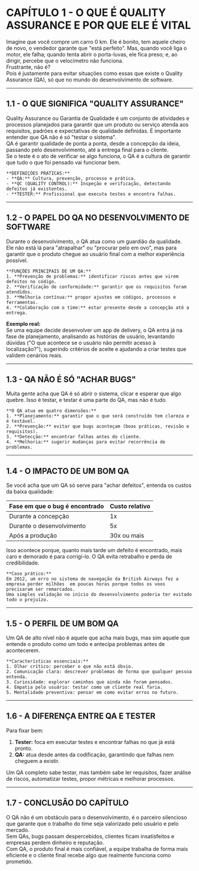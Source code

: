 # CAPÍTULO 1 - O QUE É QUALITY ASSURANCE E POR QUE ELE É VITAL

Imagine que você compre um carro 0 km. Ele é bonito, tem aquele cheiro de novo, o vendedor garante que "está perfeito". Mas, quando você liga o motor, ele falha; quando tenta abrir o porta-luvas, ele fica preso; e, ao dirigir, percebe que o velocímetro não funciona.  
Frustrante, não é?  
Pois é justamente para evitar situações como essas que existe o Quality Assurance (QA), só que no mundo do desenvolvimento de software.  

---

## 1.1 - O QUE SIGNIFICA "QUALITY ASSURANCE"

Quality Assurance ou Garantia de Qualidade é um conjunto de atividades e processos planejados para garantir que um produto ou serviço atenda aos requisitos, padrões e expectativas de qualidade definidas. É importante entender que QA não é só "testar o sistema".  
QA é garantir qualidade de ponta a ponta, desde a concepção da ideia, passando pelo desenvolvimento, até a entrega final para o cliente.  
Se o teste é o ato de verificar se algo funciona, o QA é a cultura de garantir que tudo o que foi pensado vai funcionar bem.

    **DEFINIÇÕES PRÁTICAS:**
    - **QA:** Cultura, prevenção, processo e prática.  
    - **QC (QUALITY CONTROL):** Inspeção e verificação, detectando defeitos já existentes.  
    - **TESTER:** Profissional que executa testes e encontra falhas.  

---

## 1.2 - O PAPEL DO QA NO DESENVOLVIMENTO DE SOFTWARE

Durante o desenvolvimento, o QA atua como um guardião da qualidade.  
Ele não está lá para "atrapalhar" ou "procurar pelo em ovo", mas para garantir que o produto chegue ao usuário final com a melhor experiência possível.

    **FUNÇÕES PRINCIPAIS DE UM QA:**
    1. **Prevenção de problemas:** identificar riscos antes que virem defeitos no código.  
    2. **Verificação de conformidade:** garantir que os requisitos foram atendidos.  
    3. **Melhoria contínua:** propor ajustes em códigos, processos e ferramentas.  
    4. **Colaboração com o time:** estar presente desde a concepção até a entrega.  

**Exemplo real:**  
Se uma equipe decide desenvolver um app de delivery, o QA entra já na fase de planejamento, analisando as histórias de usuário, levantando dúvidas ("O que acontece se o usuário não permitir acesso à localização?"), sugerindo critérios de aceite e ajudando a criar testes que validem cenários reais.

---

## 1.3 - QA NÃO É SÓ "ACHAR BUGS"

Muita gente acha que QA é só abrir o sistema, clicar e esperar que algo quebre. Isso é testar, e testar é uma parte do QA, mas não é tudo.

    **O QA atua em quatro dimensões:**
    1. **Planejamento:** garantir que o que será construído tem clareza e é testável.  
    2. **Prevenção:** evitar que bugs aconteçam (boas práticas, revisão e requisitos).  
    3. **Detecção:** encontrar falhas antes do cliente.  
    4. **Melhoria:** sugerir mudanças para evitar recorrência de problemas.  

---

## 1.4 - O IMPACTO DE UM BOM QA

Se você acha que um QA só serve para "achar defeitos", entenda os custos da baixa qualidade:

| Fase em que o bug é encontrado | Custo relativo |
|--------------------------------|----------------|
| Durante a concepção            | 1x             |
| Durante o desenvolvimento      | 5x             |
| Após a produção                 | 30x ou mais    |

Isso acontece porque, quanto mais tarde um defeito é encontrado, mais caro e demorado é para corrigi-lo. O QA evita retrabalho e perda de credibilidade.

    **Caso prático:**  
    Em 2012, um erro no sistema de navegação da British Airways fez a empresa perder milhões  em poucas horas porque todos os voos precisaram ser remarcados.  
    Uma simples validação no início do desenvolvimento poderia ter evitado todo o prejuízo.

---

## 1.5 - O PERFIL DE UM BOM QA

Um QA de alto nível não é aquele que acha mais bugs, mas sim aquele que entende o produto como um todo e antecipa problemas antes de acontecerem.

    **Características essenciais:**
    1. Olhar crítico: perceber o que não está óbvio.  
    2. Comunicação clara: descrever problemas de forma que qualquer pessoa entenda.  
    3. Curiosidade: explorar caminhos que ainda não foram pensados.  
    4. Empatia pelo usuário: testar como um cliente real faria.  
    5. Mentalidade preventiva: pensar em como evitar erros no futuro.  

---

## 1.6 - A DIFERENÇA ENTRE QA E TESTER

Para fixar bem:  
1. **Tester:** foca em executar testes e encontrar falhas no que já está pronto.  
2. **QA:** atua desde antes da codificação, garantindo que falhas nem cheguem a existir.  

Um QA completo sabe testar, mas também sabe ler requisitos, fazer análise de riscos, automatizar testes, propor métricas e melhorar processos.

---

## 1.7 - CONCLUSÃO DO CAPÍTULO

O QA não é um obstáculo para o desenvolvimento, é o parceiro silencioso que garante que o trabalho do time seja valorizado pelo usuário e pelo mercado.  
Sem QAs, bugs passam despercebidos, clientes ficam insatisfeitos e empresas perdem dinheiro e reputação.  
Com QA, o produto final é mais confiável, a equipe trabalha de forma mais eficiente e o cliente final recebe algo que realmente funciona como prometido.
